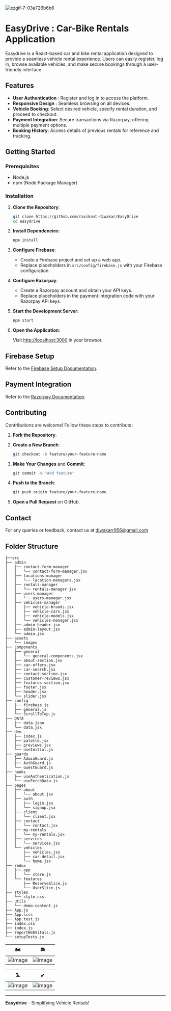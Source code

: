 ![ezgif-7-03a726b6b6](https://github.com/user-attachments/assets/e949e6e1-f217-40b7-89d4-0d46cc3f165e)


# EasyDrive : Car-Bike Rentals Application

Easydrive is a React-based car and bike rental application designed to provide a seamless vehicle rental experience. Users can easily register, log in, browse available vehicles, and make secure bookings through a user-friendly interface.

## Features

- **User Authentication** : Register and log in to access the platform.
- **Responsive Design** : Seamless browsing on all devices.
- **Vehicle Booking**: Select desired vehicle, specify rental duration, and proceed to checkout.
- **Payment Integration**: Secure transactions via Razorpay, offering multiple payment options.
- **Booking History**: Access details of previous rentals for reference and tracking.

## Getting Started

### Prerequisites

- Node.js
- npm (Node Package Manager)

### Installation

1. **Clone the Repository**:

   ```sh
   git clone https://github.com/ravikant-diwakar/EasyDrive
   cd easydrive
   ```

2. **Install Dependencies**:

   ```sh
   npm install
   ```

3. **Configure Firebase**:
   - Create a Firebase project and set up a web app.
   - Replace placeholders in `src/config/firebase.js` with your Firebase configuration.

4. **Configure Razorpay**:
   - Create a Razorpay account and obtain your API keys.
   - Replace placeholders in the payment integration code with your Razorpay API keys.

5. **Start the Development Server**:

   ```sh
   npm start
   ```

6. **Open the Application**:

   Visit [http://localhost:3000](http://localhost:3000) in your browser.

## Firebase Setup

Refer to the [Firebase Setup Documentation](https://firebase.google.com/docs/web/setup?authuser=0&hl=en).

## Payment Integration

Refer to the [Razorpay Documentation](https://razorpay.com/docs/#home-payments).

## Contributing

Contributions are welcome! Follow these steps to contribute:

1. **Fork the Repository**.
2. **Create a New Branch**:

   ```sh
   git checkout -b feature/your-feature-name
   ```

3. **Make Your Changes** and **Commit**:

   ```sh
   git commit -m "Add feature"
   ```

4. **Push to the Branch**:

   ```sh
   git push origin feature/your-feature-name
   ```

5. **Open a Pull Request** on GitHub.

## Contact

For any queries or feedback, contact us at diwakarr956@gmail.com

## Folder Structure

```plaintext
├──src
├── admin
│   ├── contact-form-manager
│   │   └── contact-form-manager.jsx
│   ├── locations-manager
│   │   └── location-managers.jsx
│   ├── rentals-manager
│   │   └── rentals-manager.jsx
│   ├── users-manager
│   │   └── users-manager.jsx
│   ├── vehicles-manager
│   │   ├── vehicle-brands.jsx
│   │   ├── vehicle-cars.jsx
│   │   ├── vehicle-models.jsx
│   │   └── vehicles-manager.jsx
│   ├── admin-header.jsx
│   ├── admin-layout.jsx
│   └── admin.jsx
├── assets
│   └── images
├── components
│   ├── general
│   │   └── general-components.jsx
│   ├── about-section.jsx
│   ├── car-offers.jsx
│   ├── car-search.jsx
│   ├── contact-section.jsx
│   ├── customer-reviews.jsx
│   ├── features-section.jsx
│   ├── footer.jsx
│   ├── header.jsx
│   └── slider.jsx
├── config
│   ├── firebase.js
│   ├── general.js
│   └── ScrollToTop.js
├── DATA
│   ├── data.json
│   └── data.jsx
├── dev
│   ├── index.js
│   ├── palette.jsx
│   ├── previews.jsx
│   └── useInitial.js
├── guards
│   ├── AdminGuard.js
│   ├── AuthGuard.js
│   └── GuestGuard.js
├── hooks
│   ├── useAuthentication.js
│   └── useFetchData.js
├── pages
│   ├── about
│   │   └── about.jsx
│   ├── auth
│   │   ├── login.jsx
│   │   └── signup.jsx
│   ├── client
│   │   └── client.jsx
│   ├── contact
│   │   └── contact.jsx
│   ├── my-rentals
│   │   └── my-rentals.jsx
│   ├── services
│   │   └── services.jsx
│   └── vehicles
│       ├── vehicles.jsx
│       ├── car-detail.jsx
│       └── home.jsx
├── redux
│   ├── app
│   │   └── store.js
│   └── features
│       ├── ReserveSlice.js
│       └── UserSlice.js
├── styles
│   └── style.css
├── utils
│   └── demo-content.js
├── App.js
├── App.scss
├── App.test.js
├── index.css
├── index.js
├── reportWebVitals.js
└── setupTests.js
```

| 🏍️ | 🚘 |
|------|------|
| ![image](https://github.com/user-attachments/assets/65dbda30-f896-4873-9f09-a81286645e1f) | ![image](https://github.com/user-attachments/assets/35b461e2-33ed-4341-934a-e7deee5f6c42) |




| ⛍ | ✔ |
|---------|--------|
| ![image](https://github.com/user-attachments/assets/c94033e4-a2d7-4632-944f-6c7052720af7) | ![image](https://github.com/user-attachments/assets/ac31d377-f14c-4b86-8ec4-e8c7a69de8dd) |



---

**Easydrive** - Simplifying Vehicle Rentals!
